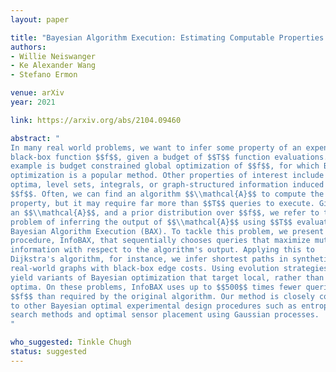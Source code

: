 ```yaml
---
layout: paper

title: "Bayesian Algorithm Execution: Estimating Computable Properties of Black-box Functions Using Mutual Information"
authors:
- Willie Neiswanger
- Ke Alexander Wang
- Stefano Ermon

venue: arXiv
year: 2021

link: https://arxiv.org/abs/2104.09460

abstract: "
In many real world problems, we want to infer some property of an expensive
black-box function $$f$$, given a budget of $$T$$ function evaluations. One
example is budget constrained global optimization of $$f$$, for which Bayesian
optimization is a popular method. Other properties of interest include local
optima, level sets, integrals, or graph-structured information induced by
$$f$$. Often, we can find an algorithm $$\\mathcal{A}$$ to compute the desired
property, but it may require far more than $$T$$ queries to execute. Given such
an $$\\mathcal{A}$$, and a prior distribution over $$f$$, we refer to the
problem of inferring the output of $$\\mathcal{A}$$ using $$T$$ evaluations as
Bayesian Algorithm Execution (BAX). To tackle this problem, we present a 
procedure, InfoBAX, that sequentially chooses queries that maximize mutual
information with respect to the algorithm's output. Applying this to
Dijkstra's algorithm, for instance, we infer shortest paths in synthetic and
real-world graphs with black-box edge costs. Using evolution strategies, we
yield variants of Bayesian optimization that target local, rather than global,
optima. On these problems, InfoBAX uses up to $$500$$ times fewer queries to
$$f$$ than required by the original algorithm. Our method is closely connected
to other Bayesian optimal experimental design procedures such as entropy
search methods and optimal sensor placement using Gaussian processes.
"

who_suggested: Tinkle Chugh
status: suggested
---
```

